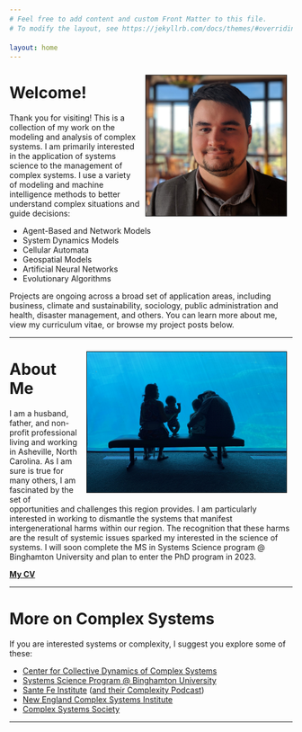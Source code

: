 ```yaml
---
# Feel free to add content and custom Front Matter to this file.
# To modify the layout, see https://jekyllrb.com/docs/themes/#overriding-theme-defaults

layout: home
---
```


<img src="/assets/will.jpg" width="auto" height="250" border="1px solid #000" align="right" hspace="10" vspace="10">

# Welcome!

Thank you for visiting! This is a collection of my work on the modeling and analysis of complex systems. I am primarily interested in the application of systems science to the management of complex systems. I use a variety of modeling and machine intelligence methods to better understand complex situations and guide decisions:
- Agent-Based and Network Models
- System Dynamics Models
- Cellular Automata
- Geospatial Models
- Artificial Neural Networks
- Evolutionary Algorithms

Projects are ongoing across a broad set of application areas, including business, climate and sustainability, sociology, public administration and health, disaster management, and others. You can learn more about me, view my curriculum vitae, or browse my project posts below.

___

<img src="/assets/family.jpg" width="auto" height="250" border="1px solid #000" align="right" hspace="10" vspace="10">

# About Me
I am a husband, father, and non-profit professional living and working in Asheville, North Carolina.  As I am sure is true for many others, I am fascinated by the set of opportunities and challenges this region provides. I am particularly interested in working to dismantle the systems that manifest intergenerational harms within our region. The recognition that these harms are the result of systemic issues sparked my interested in the science of systems. I will soon complete the MS in Systems Science program @ Binghamton University and plan to enter the PhD program in 2023.


<a href="https://will-deter.github.io/assets/Will%20Deter,%20CV,%202023%20Online.pdf" target="_blank">**My CV**</a>

___

# More on Complex Systems
If you are interested systems or complexity, I suggest you explore some of these:
- <a href="https://coco.binghamton.edu/" target="_blank">Center for Collective Dynamics of Complex Systems</a>
- <a href="https://www.binghamton.edu/ssie/graduate/systems-science.html" target="_blank">Systems Science Program @ Binghamton University</a>
- <a href="https://santafe.edu/" target="_blank">Sante Fe Institute</a> (<a href="https://complexity.simplecast.com/episodes" target="_blank">and their Complexity Podcast</a>)
- <a href="https://necsi.edu/" target="_blank">New England Complex Systems Institute</a>
- <a href="https://cssociety.org/home" target="_blank">Complex Systems Society</a>

___